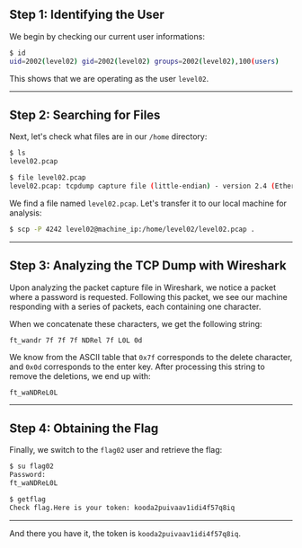 ## Step 1: Identifying the User

We begin by checking our current user informations:

```bash
$ id
uid=2002(level02) gid=2002(level02) groups=2002(level02),100(users)
```

This shows that we are operating as the user `level02`.

---

## Step 2: Searching for Files

Next, let's check what files are in our `/home` directory:

```bash
$ ls
level02.pcap

$ file level02.pcap
level02.pcap: tcpdump capture file (little-endian) - version 2.4 (Ethernet, capture length 16777216)
```

We find a file named `level02.pcap`. Let's transfer it to our local machine for analysis:

```bash
$ scp -P 4242 level02@machine_ip:/home/level02/level02.pcap .
```

---

## Step 3: Analyzing the TCP Dump with Wireshark

Upon analyzing the packet capture file in Wireshark, we notice a packet where a password is requested. Following this packet, we see our machine responding with a series of packets, each containing one character.

When we concatenate these characters, we get the following string:

```
ft_wandr 7f 7f 7f NDRel 7f L0L 0d
```

We know from the ASCII table that `0x7f` corresponds to the delete character, and `0x0d` corresponds to the enter key. After processing this string to remove the deletions, we end up with:

```
ft_waNDReL0L
```

---

## Step 4: Obtaining the Flag

Finally, we switch to the `flag02` user and retrieve the flag:

```bash
$ su flag02
Password:
ft_waNDReL0L

$ getflag
Check flag.Here is your token: kooda2puivaav1idi4f57q8iq
```

---

And there you have it, the token is `kooda2puivaav1idi4f57q8iq`.

